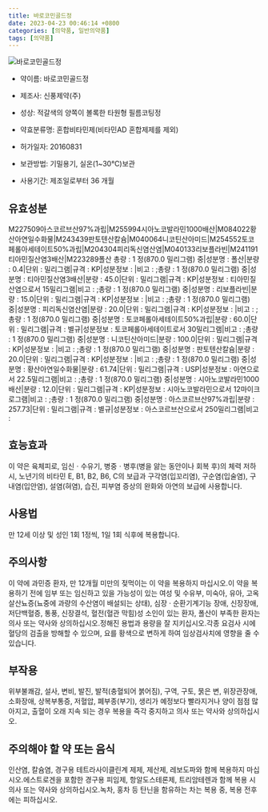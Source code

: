 ```yaml
---
title: 바로코민골드정
date: 2023-04-23 00:46:14 +0800
categories: [의약품, 일반의약품]
tags: [의약품]
---
```

![바로코민골드정](https://nedrug.mfds.go.kr/pbp/cmn/itemImageDownload/147759760473100164)

- 약이름: 바로코민골드정
- 제조사: 신풍제약(주)
- 성상: 적갈색의 양쪽이 볼록한 타원형 필름코팅정
- 약효분류명: 혼합비타민제(비타민AD 혼합제제를 제외)
- 허가일자: 20160831
- 보관방법: 기밀용기, 실온(1~30℃)보관

- 사용기간: 제조일로부터 36 개월
## 유효성분
M227509아스코르브산97%과립|M255994시아노코발라민1000배산|M084022황산아연일수화물|M243439판토텐산칼슘|M040064니코틴산아미드|M254552토코페롤아세테이트50%과립|M204304피리독신염산염|M040133리보플라빈|M241191티아민질산염3배산|M223289폴산
총량 : 1 정(870.0 밀리그램) 중|성분명 : 폴산|분량 : 0.4|단위 : 밀리그램|규격 : KP|성분정보 : |비고 : ;총량 : 1 정(870.0 밀리그램) 중|성분명 : 티아민질산염3배산|분량 : 45.0|단위 : 밀리그램|규격 : KP|성분정보 : 티아민질산염으로서 15밀리그램|비고 : ;총량 : 1 정(870.0 밀리그램) 중|성분명 : 리보플라빈|분량 : 15.0|단위 : 밀리그램|규격 : KP|성분정보 : |비고 : ;총량 : 1 정(870.0 밀리그램) 중|성분명 : 피리독신염산염|분량 : 20.0|단위 : 밀리그램|규격 : KP|성분정보 : |비고 : ;총량 : 1 정(870.0 밀리그램) 중|성분명 : 토코페롤아세테이트50%과립|분량 : 60.0|단위 : 밀리그램|규격 : 별규|성분정보 : 토코페롤아세테이트로서 30밀리그램|비고 : ;총량 : 1 정(870.0 밀리그램) 중|성분명 : 니코틴산아미드|분량 : 100.0|단위 : 밀리그램|규격 : KP|성분정보 : |비고 : ;총량 : 1 정(870.0 밀리그램) 중|성분명 : 판토텐산칼슘|분량 : 20.0|단위 : 밀리그램|규격 : KP|성분정보 : |비고 : ;총량 : 1 정(870.0 밀리그램) 중|성분명 : 황산아연일수화물|분량 : 61.74|단위 : 밀리그램|규격 : USP|성분정보 : 아연으로서 22.5밀리그램|비고 : ;총량 : 1 정(870.0 밀리그램) 중|성분명 : 시아노코발라민1000배산|분량 : 12.0|단위 : 밀리그램|규격 : KP|성분정보 : 시아노코발라민으로서 12마이크로그램|비고 : ;총량 : 1 정(870.0 밀리그램) 중|성분명 : 아스코르브산97%과립|분량 : 257.73|단위 : 밀리그램|규격 : 별규|성분정보 : 아스코르브산으로서 250밀리그램|비고 :
## 효능효과
이 약은 육체피로, 임신ㆍ수유기, 병중ㆍ병후(병을 앓는 동안이나 회복 후)의 체력 저하 시, 노년기의 비타민 E, B1, B2, B6, C의 보급과 구각염(입꼬리염), 구순염(입술염), 구내염(입안염), 설염(혀염), 습진, 피부염 증상의 완화와 아연의 보급에 사용합니다.
## 사용법
만 12세 이상 및 성인 1회 1정씩, 1일 1회 식후에 복용합니다.
## 주의사항
이 약에 과민증 환자, 만 12개월 미만의 젖먹이는 이 약을 복용하지 마십시오.이 약을 복용하기 전에 임부 또는 임신하고 있을 가능성이 있는 여성 및 수유부, 미숙아, 유아, 고옥살산뇨증(뇨중에 과량의 수산염이 배설되는 상태), 심장 · 순환기계기능 장애, 신장장애, 저단백혈증, 통풍, 신장결석, 혈전(혈관 막힘)성 소인이 있는 환자, 폴산이 부족한 환자는 의사 또는 약사와 상의하십시오.정해진 용법과 용량을 잘 지키십시오.각종 요검사 시에 혈당의 검출을 방해할 수 있으며, 요를 황색으로 변하게 하여 임상검사치에 영향을 줄 수 있습니다.
## 부작용
위부불쾌감, 설사, 변비, 발진, 발적(충혈되어 붉어짐), 구역, 구토, 묽은 변, 위장관장애, 소화장애, 상복부통증, 저혈압, 폐부종(부기), 생리가 예정보다 빨라지거나 양이 점점 많아지고, 출혈이 오래 지속 되는 경우 복용을 즉각 중지하고 의사 또는 약사와 상의하십시오.
## 주의해야 할 약 또는 음식
인산염, 칼슘염, 경구용 테트라사이클린계 제제, 제산제, 레보도파와 함께 복용하지 마십시오.에스트로겐을 포함한 경구용 피임제, 항알도스테론제, 트리암테렌과 함께 복용 시 의사 또는 약사와 상의하십시오.녹차, 홍차 등 탄닌을 함유하는 차는 복용 중, 복용 전후에는 피하십시오.

